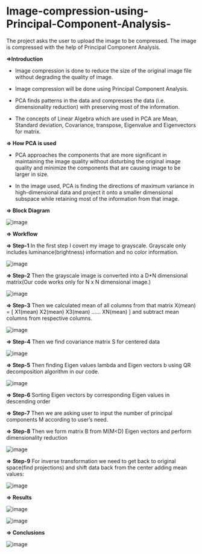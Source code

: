 # Image-compression-using-Principal-Component-Analysis-
The project asks the user to upload the image to be compressed. The image is compressed with the help of Principal Component Analysis. 

**=>Introduction**

* Image compression is done to reduce the size of the original image file without degrading the quality of image.


* Image compression will be done using Principal Component Analysis. 


* PCA finds patterns in the data and compresses the data (i.e. dimensionality reduction) with preserving most of the information.


* The concepts of Linear Algebra which are used in PCA are Mean, Standard deviation, Covariance, transpose, Eigenvalue and Eigenvectors for matrix.

**=> How PCA is used**

* PCA approaches the components that are more significant in maintaining the image quality without disturbing the original image quality and minimize the components that are causing image to be larger in size.

* In the image used, PCA is finding the directions of maximum variance in high-dimensional data and project it onto a smaller dimensional subspace while retaining most of the information from that image.

**=> Block Diagram**

![image](https://github.com/Satya-bit/Image-compression-using-Principal-Component-Analysisi-/assets/70309925/d13e5a06-2c64-49de-b2c2-784e617b1473)

**=> Workflow**

**=> Step-1** In the first step I covert my image to grayscale. Grayscale only includes luminance(brightness) information and no color information.

![image](https://github.com/Satya-bit/Image-compression-using-Principal-Component-Analysisi-/assets/70309925/447c9e61-81d6-4b90-acf6-39ae7e8cbc71)

**=> Step-2** Then the grayscale image is converted into a D*N dimensional matrix(Our code works only for N x N dimensional image.)

![image](https://github.com/Satya-bit/Image-compression-using-Principal-Component-Analysisi-/assets/70309925/03b8cef4-4275-4803-bc64-1171e7083a5d)

**=> Step-3** Then we calculated mean of all columns from that matrix
X(mean) = [ X1(mean) X2(mean) X3(mean) …… XN(mean) ] and subtract mean columns from respective columns.

![image](https://github.com/Satya-bit/Image-compression-using-Principal-Component-Analysisi-/assets/70309925/220050c3-bd21-484d-87bf-04018829472c)

**=> Step-4** Then we find covariance matrix S for centered data 

![image](https://github.com/Satya-bit/Image-compression-using-Principal-Component-Analysisi-/assets/70309925/e0e87ef4-c4c0-4a26-bcb3-70b05b9e4cf5)

**=> Step-5** Then finding Eigen values lambda and Eigen vectors b using QR decomposition algorithm in our code.

![image](https://github.com/Satya-bit/Image-compression-using-Principal-Component-Analysisi-/assets/70309925/9430cdc0-d974-40c4-a2b8-478485498718)

**=> Step-6** Sorting Eigen vectors by corresponding Eigen values in descending order

**=> Step-7** Then we are asking user to input the number of principal components M according to user’s need.

**=> Step-8** Then we form matrix B from M(M<D) Eigen vectors and perform dimensionality reduction

![image](https://github.com/Satya-bit/Image-compression-using-Principal-Component-Analysisi-/assets/70309925/a2b9e684-e797-47af-a45c-d9646e9b219b)

**=> Step-9** For inverse transformation we need to get back to original space(find projections) and shift data back from the center adding mean values:

![image](https://github.com/Satya-bit/Image-compression-using-Principal-Component-Analysisi-/assets/70309925/49e0e6f6-0ec8-4466-a728-afc6cdcb456e)


**=> Results**

![image](https://github.com/Satya-bit/Image-compression-using-Principal-Component-Analysisi-/assets/70309925/177e44e5-4c05-40b6-bfbd-0091f70bca91)

![image](https://github.com/Satya-bit/Image-compression-using-Principal-Component-Analysisi-/assets/70309925/ec5e0127-0d4a-4dcc-9ec4-18b9a5d9461c)

**=> Conclusions**

![image](https://github.com/Satya-bit/Image-compression-using-Principal-Component-Analysisi-/assets/70309925/f449d6fa-eb54-412c-a75a-3348f01766bf)
